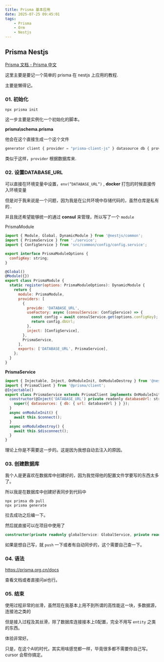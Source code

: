 ```yaml
---
title: Prisma 基本应用
date: 2025-07-25 09:45:01
tags: 
    - Prisma
    - Orm
    - Nestjs
---
```

## Prisma Nestjs

[Prisma 文档 - Prisma 中文](https://prisma.org.cn/docs)

这里主要是要记一个简单的 prisma 在 nestjs 上应用的教程.

主要是懒得记。

### 01. 初始化

    npx prisma init

这一步主要是实例化一个初始化的脚本。

**prisma\schema.prisma**

他会在这个直接生成一个这个文件

```javascript
generator client { provider = "prisma-client-js" } datasource db { provider = "mysql" url = env("DATABASE_URL") }
```

类似于这样，`provider` 根据数据库来.

### 02. 设置DATABASE_URL

可以直接在环境变量中设置，`env(”DATABASE_URL”)` , **docker** 打包的时候直接传入环境变量

但是对于我来说是一个问题，因为我是在公共环境中存储代码的，虽然仓库是私有的..

并且我还希望能够统一的通过 **consul** 来管理，所以写了一个 `module`

PrismaModule

```javascript
import { Module, Global, DynamicModule } from '@nestjs/common';
import { PrismaService } from './service';
import { ConfigService } from 'src/common/config/config.service';

export interface PrismaModuleOptions {
  configKey: string;
}

@Global()
@Module({})
export class PrismaModule {
  static register(options: PrismaModuleOptions): DynamicModule {
    return {
      module: PrismaModule,
      providers: [
        {
          provide: 'DATABASE_URL',
          useFactory: async (consulService: ConfigService) => {
            const config = await consulService.get(options.configKey);
            return config.dbUrl;
          },
          inject: [ConfigService],
        },
        PrismaService,
      ],
      exports: ['DATABASE_URL', PrismaService],
    };
  }
}
```

**PrismaService**

```javascript
import { Injectable, Inject, OnModuleInit, OnModuleDestroy } from '@nestjs/common';
import { PrismaClient } from '@prisma/client';
@Injectable()
export class PrismaService extends PrismaClient implements OnModuleInit, OnModuleDestroy {
  constructor(@Inject('DATABASE_URL') private readonly databaseUrl: string) {
    super({ datasources: { db: { url: databaseUrl } } });
  }
  async onModuleInit() {
    await this.$connect();
  }
  async onModuleDestroy() {
    await this.$disconnect();
  }
}
```

理论上你是不需要这一步的。这是因为我想自动去注入的原因。

### 03. 创建数据库

我个人是更喜欢在数据库中创建好的，因为我觉得他的配置文件学要写的东西太多了。

所以我是在数据库中创建好表同步到代码中

```shell
npx primsa db pull 
npx prisma generate
```

拉去成功之后编一下。

然后就直接可以在项目中使用了

```typescript
constructor(private readonly globalService: GlobalService, private readonly prisma: PrismaService) { }
```

如果是想自己写，就 `push` 一下或者有自动同步的，这个需要自己查一下。

### 04. 语法

https://prisma.org.cn/docs

查看文档或者直接问ai也行。

### 05. 结束

使用过程非常的丝滑，虽然现在我基本上用不到所谓的高性能这一块，多数据源，连接池之类的

但是接入过程及其丝滑，除了数据库连接接本上0配置，完全不用写 `entity` 之类的东西。

体验非常好。

只是，在这个AI的时代，其实用啥感觉都一样，毕竟很多都不需要你自己写。cursor 会帮你搞定。
